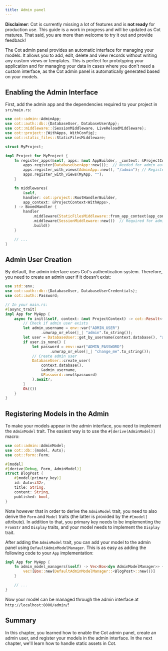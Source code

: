 ```yaml
---
title: Admin panel
---
```


<div class="alert alert-warning" role="alert"><strong>Disclaimer</strong>: Cot is currently missing a lot of features and is <strong>not ready</strong> for production use. This guide is a work in progress and will be updated as Cot matures. That said, you are more than welcome to try it out and provide feedback!</div>

The Cot admin panel provides an automatic interface for managing your models. It allows you to add, edit, delete and view records without writing any custom views or templates. This is perfect for prototyping your application and for managing your data in cases where you don't need a custom interface, as the Cot admin panel is automatically generated based on your models.

## Enabling the Admin Interface

First, add the admin app and the dependencies required to your project in `src/main.rs`:

```rust
use cot::admin::AdminApp;
use cot::auth::db::{DatabaseUser, DatabaseUserApp};
use cot::middleware::{SessionMiddleware, LiveReloadMiddleware};
use cot::project::{WithApps, WithConfig};
use cot::static_files::StaticFilesMiddleware;

struct MyProject;

impl Project for MyProject {
    fn register_apps(&self, apps: &mut AppBuilder, _context: &ProjectContext<WithConfig>) {
        apps.register(DatabaseUserApp::new());  // Needed for admin authentication
        apps.register_with_views(AdminApp::new(), "/admin"); // Register the admin app
        apps.register_with_views(MyApp, "");
    }

    fn middlewares(
        &self,
        handler: cot::project::RootHandlerBuilder,
        app_context: &ProjectContext<WithApps>,
    ) -> BoxedHandler {
        handler
            .middleware(StaticFilesMiddleware::from_app_context(app_context))
            .middleware(SessionMiddleware::new())  // Required for admin login
            .build()
    }

    // ...
}
```

## Admin User Creation

By default, the admin interface uses Cot's authentication system. Therefore, you need to create an admin user if it doesn't exist:

```rust
use std::env;
use cot::auth::db::{DatabaseUser, DatabaseUserCredentials};
use cot::auth::Password;

// In your main.rs:
#[async_trait]
impl App for MyApp {
    async fn init(&self, context: &mut ProjectContext) -> cot::Result<()> {
        // Check if admin user exists
        let admin_username = env::var("ADMIN_USER")
                .unwrap_or_else(|_| "admin".to_string());
        let user = DatabaseUser::get_by_username(context.database(), "admin").await?;
        if user.is_none() {
            let password = env::var("ADMIN_PASSWORD")
                    .unwrap_or_else(|_| "change_me".to_string());
            // Create admin user
            DatabaseUser::create_user(
                context.database(),
                &admin_username,
                &Password::new(&password)
            ).await?;
        }
        Ok(())
    }
}
```

## Registering Models in the Admin

To make your models appear in the admin interface, you need to implement the `AdminModel` trait. The easiest way is to use the `#[derive(AdminModel)]` macro:

```rust
use cot::admin::AdminModel;
use cot::db::{model, Auto};
use cot::form::Form;

#[model]
#[derive(Debug, Form, AdminModel)]
struct BlogPost {
    #[model(primary_key)]
    id: Auto<i32>,
    title: String,
    content: String,
    published: bool,
}
```

Note however that in order to derive the `AdminModel` trait, you need to also derive the `Form` and `Model` traits (the latter is provided by the `#[model]` attribute). In addition to that, you primary key needs to be implementing the `FromStr` and `Display` traits, and your model needs to implement the `Display` trait.

After adding the `AdminModel` trait, you can add your model to the admin panel using `DefaultAdminModelManager`. This is as easy as adding the following code to your `App` implementation:

```rust
impl App for MyApp {
    fn admin_model_managers(&self) -> Vec<Box<dyn AdminModelManager>> {
        vec![Box::new(DefaultAdminModelManager::<BlogPost>::new())]
    }

    // ...
}
```

Now your model can be managed through the admin interface at `http://localhost:8000/admin/`!

## Summary

In this chapter, you learned how to enable the Cot admin panel, create an admin user, and register your models in the admin interface. In the next chapter, we'll learn how to handle static assets in Cot.
